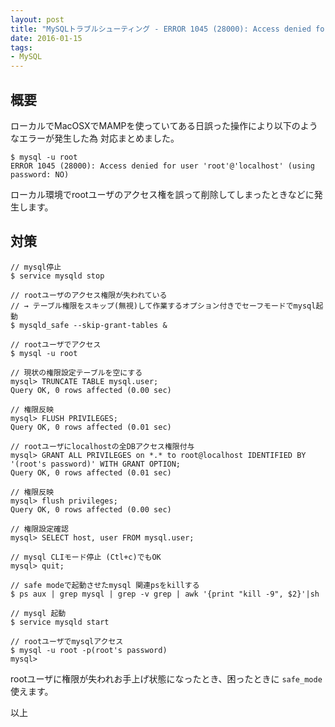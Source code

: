 ```yaml
---
layout: post
title: "MySQLトラブルシューティング - ERROR 1045 (28000): Access denied for user 'root'@'localhost' (using password: NO)"
date: 2016-01-15
tags:
- MySQL
---
```


## 概要

ローカルでMacOSXでMAMPを使っていてある日誤った操作により以下のようなエラーが発生した為
対応まとめました。

```
$ mysql -u root
ERROR 1045 (28000): Access denied for user 'root'@'localhost' (using password: NO)
```

ローカル環境でrootユーザのアクセス権を誤って削除してしまったときなどに発生します。

## 対策

```
// mysql停止
$ service mysqld stop

// rootユーザのアクセス権限が失われている
// → テーブル権限をスキップ(無視)して作業するオプション付きでセーフモードでmysql起動
$ mysqld_safe --skip-grant-tables &

// rootユーザでアクセス
$ mysql -u root

// 現状の権限設定テーブルを空にする
mysql> TRUNCATE TABLE mysql.user;
Query OK, 0 rows affected (0.00 sec)

// 権限反映
mysql> FLUSH PRIVILEGES;
Query OK, 0 rows affected (0.01 sec)

// rootユーザにlocalhostの全DBアクセス権限付与
mysql> GRANT ALL PRIVILEGES on *.* to root@localhost IDENTIFIED BY '(root's password)' WITH GRANT OPTION;
Query OK, 0 rows affected (0.01 sec)

// 権限反映
mysql> flush privileges;
Query OK, 0 rows affected (0.00 sec)

// 権限設定確認
mysql> SELECT host, user FROM mysql.user;

// mysql CLIモード停止 (Ctl+c)でもOK
mysql> quit;

// safe modeで起動させたmysql 関連psをkillする
$ ps aux | grep mysql | grep -v grep | awk '{print "kill -9", $2}'|sh

// mysql 起動
$ service mysqld start

// rootユーザでmysqlアクセス
$ mysql -u root -p(root's password)
mysql>

```

rootユーザに権限が失われお手上げ状態になったとき、困ったときに `safe_mode` 使えます。

以上
